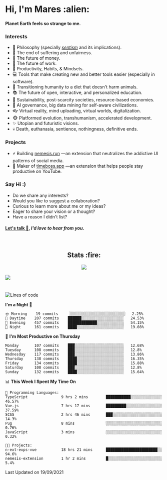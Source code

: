 <h1>Hi, I'm Mares :alien:</h1>

#### Planet Earth feels so strange to me.

### **Interests**

- 🌊 Philosophy (specially [_sentism_][sentismmedium] and its implications).
- 🎯 The end of suffering and unfairness.
- 💸 The future of money.
- 💼 The future of work.
- 🧠 Productivity, Habits, & Mindsets.
- 💻 Tools that make creating new and better tools easier (especially in software).
- 🥗 Transitioning humanity to a diet that doesn't harm animals.
- 📚 The future of open, interactive, and personalized education.
- 🌱 Sustainability, post-scarcity societies, resource-based economies.
- 🤖 AI governance, big data mining for self-aware civilizations.
- 👓 Virtual reality, mind uploading, virtual worlds, digitalization.
- 🐵 Platformed evolution, transhumanism, accelerated development.
- ✨ Utopian and futuristic visions.
- 💀 Death, euthanasia, sentience, nothingness, definitive ends.


### **Projects**

- ⚡ Building [nemesis.run](https://nemesis.run) —an extension that neutralizes the addictive UI patterns of social media.
- 💎 Maker of [timeboss.app](https://timeboss.app) —an extension that helps people stay productive on YouTube.


### **Say Hi :)**

- Do we share any interests?
- Would you like to suggest a collaboration?
- Curious to learn more about me or my ideas?
- Eager to share your vision or a thought?
- Have a reason I didn't list?

#### [Let's talk :wave:.](mailto:mareszhar@gmail.com) _I'd love to hear from you_.

[sentismmedium]: https://medium.com/@mareszhar/born-a-prisoner-a-reflection-about-life-its-struggles-and-a-plan-to-escape-d8566ce9b026

<br>

<h2 align="center">Stats :fire:</h2>

<div align="center">
  <img src="https://github-readme-streak-stats.herokuapp.com?user=mareszhar&theme=black-ice&hide_border=true&stroke=FFFFFF15&ring=DF8FFE&fire=DF8FFE&currStreakLabel=DF8FFE&background=1A232A&currStreakNum=86FFAB&dates=B1AAB3FF">
</div>

<!-- Add or remove this: &dates=B1AAB3FF at the end of the streak stats URL if they get bugged and aren't updating -->

<br>

<img src="https://activity-graph.herokuapp.com/graph?username=mareszhar&theme=nord&bg_color=00000000&color=979797&line=DF8FFE&point=00000000&area=true&hide_border=true">

<br>

<h1></h1>

<!--START_SECTION:waka-->
![Lines of code](https://img.shields.io/badge/From%20Hello%20World%20I%27ve%20Written-119027%20lines%20of%20code-blue)

**I'm a Night 🦉** 

```text
🌞 Morning    19 commits     ░░░░░░░░░░░░░░░░░░░░░░░░░   2.25% 
🌆 Daytime    207 commits    ██████░░░░░░░░░░░░░░░░░░░   24.53% 
🌃 Evening    457 commits    █████████████░░░░░░░░░░░░   54.15% 
🌙 Night      161 commits    ████░░░░░░░░░░░░░░░░░░░░░   19.08%

```
📅 **I'm Most Productive on Thursday** 

```text
Monday       107 commits    ███░░░░░░░░░░░░░░░░░░░░░░   12.68% 
Tuesday      108 commits    ███░░░░░░░░░░░░░░░░░░░░░░   12.8% 
Wednesday    117 commits    ███░░░░░░░░░░░░░░░░░░░░░░   13.86% 
Thursday     138 commits    ████░░░░░░░░░░░░░░░░░░░░░   16.35% 
Friday       134 commits    ████░░░░░░░░░░░░░░░░░░░░░   15.88% 
Saturday     108 commits    ███░░░░░░░░░░░░░░░░░░░░░░   12.8% 
Sunday       132 commits    ████░░░░░░░░░░░░░░░░░░░░░   15.64%

```


📊 **This Week I Spent My Time On** 

```text
💬 Programming Languages: 
TypeScript               9 hrs 2 mins        ███████████░░░░░░░░░░░░░░   46.57% 
Vue.js                   7 hrs 17 mins       █████████░░░░░░░░░░░░░░░░   37.59% 
SCSS                     2 hrs 46 mins       ███░░░░░░░░░░░░░░░░░░░░░░   14.3% 
Pug                      8 mins              ░░░░░░░░░░░░░░░░░░░░░░░░░   0.76% 
JavaScript               3 mins              ░░░░░░░░░░░░░░░░░░░░░░░░░   0.32%

🐱‍💻 Projects: 
n-ext-exps-vue           18 hrs 21 mins      ███████████████████████░░   94.6% 
nemesis-extension        1 hr 2 mins         █░░░░░░░░░░░░░░░░░░░░░░░░   5.4%

```


 Last Updated on 19/09/2021
<!--END_SECTION:waka-->

